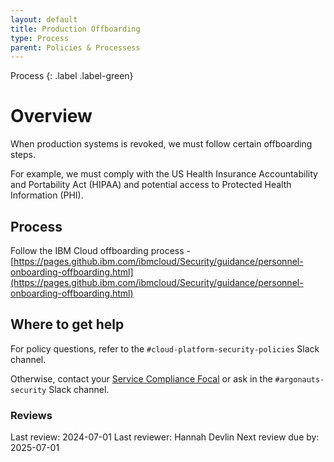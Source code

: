 ```yaml
---
layout: default
title: Production Offboarding
type: Process
parent: Policies & Processess
---
```


Process
{: .label .label-green}

# Overview

When production systems is revoked, we must follow certain offboarding steps.

For example, we must comply with the US Health Insurance Accountability and Portability Act (HIPAA) and potential access to Protected Health Information (PHI).

## Process

Follow the IBM Cloud offboarding process - [https://pages.github.ibm.com/ibmcloud/Security/guidance/personnel-onboarding-offboarding.html](https://pages.github.ibm.com/ibmcloud/Security/guidance/personnel-onboarding-offboarding.html)

## Where to get help

For policy questions, refer to the `#cloud-platform-security-policies` Slack channel.

Otherwise, contact your [Service Compliance Focal](./security_compliance_focals.html) or ask in the `#argonauts-security` Slack channel.

### Reviews

Last review: 2024-07-01 Last reviewer: Hannah Devlin Next review due by: 2025-07-01

